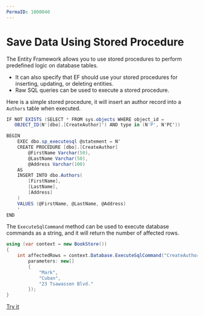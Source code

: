 ```yaml
---
PermaID: 1000040
---
```


# Save Data Using Stored Procedure

The Entity Framework allows you to use stored procedures to perform predefined logic on database tables. 

 - It can also specify that EF should use your stored procedures for inserting, updating, or deleting entities.
 - Raw SQL queries can be used to execute a stored procedure.

Here is a simple stored procedure, it will insert an author record into a `Authors` table when executed.

```csharp
IF NOT EXISTS (SELECT * FROM sys.objects WHERE object_id = 
   OBJECT_ID(N'[dbo].[CreateAuthor]') AND type in (N'P', N'PC'))

BEGIN
    EXEC dbo.sp_executesql @statement = N'
    CREATE PROCEDURE [dbo].[CreateAuthor]
        @FirstName Varchar(50),
        @LastName Varchar(50),
        @Address Varchar(100)
    AS
    INSERT INTO dbo.Authors(
        [FirstName],
        [LastName],
        [Address]
    )
    VALUES (@FirstName, @LastName, @Address)
    '
END
```

The `ExecuteSqlCommand` method can be used to execute database commands as a string, and it will return the number of affected rows.

```csharp
using (var context = new BookStore())
{			
    int affectedRows = context.Database.ExecuteSqlCommand("CreateAuthor @p0, @p1, @p2",
        parameters: new[] 
        {
            "Mark",
            "Cuban",
            "23 Tsawassen Blvd."
        });
}
```

[Try it](https://dotnetfiddle.net/3fp0mi)